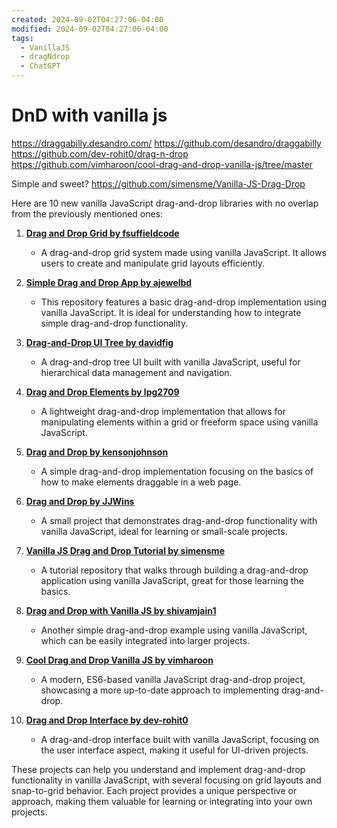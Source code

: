 ```yaml
---
created: 2024-09-02T04:27:06-04:00
modified: 2024-09-02T04:27:06-04:00
tags:
  - VanillaJS
  - dragNdrop
  - ChatGPT
---
```


# DnD with vanilla js

https://draggabilly.desandro.com/
https://github.com/desandro/draggabilly
https://github.com/dev-rohit0/drag-n-drop
https://github.com/vimharoon/cool-drag-and-drop-vanilla-js/tree/master

Simple and sweet?
https://github.com/simensme/Vanilla-JS-Drag-Drop

Here are 10 new vanilla JavaScript drag-and-drop libraries with no overlap from the previously mentioned ones:

1. **[Drag and Drop Grid by fsuffieldcode](https://github.com/fsuffieldcode/drag-drop-grid)**

   - A drag-and-drop grid system made using vanilla JavaScript. It allows users to create and manipulate grid layouts efficiently.

2. **[Simple Drag and Drop App by ajewelbd](https://github.com/ajewelbd/vanilla-js-drag-and-drop)**

   - This repository features a basic drag-and-drop implementation using vanilla JavaScript. It is ideal for understanding how to integrate simple drag-and-drop functionality.

3. **[Drag-and-Drop UI Tree by davidfig](https://github.com/davidfig/tree)**

   - A drag-and-drop tree UI built with vanilla JavaScript, useful for hierarchical data management and navigation.

4. **[Drag and Drop Elements by lpg2709](https://github.com/lpg2709/DragAndDropJS)**

   - A lightweight drag-and-drop implementation that allows for manipulating elements within a grid or freeform space using vanilla JavaScript.

5. **[Drag and Drop by kensonjohnson](https://github.com/kensonjohnson/vanilla-js-drag-and-drop)**

   - A simple drag-and-drop implementation focusing on the basics of how to make elements draggable in a web page.

6. **[Drag and Drop by JJWins](https://github.com/JJWins/drag-drop)**

   - A small project that demonstrates drag-and-drop functionality with vanilla JavaScript, ideal for learning or small-scale projects.

7. **[Vanilla JS Drag and Drop Tutorial by simensme](https://github.com/simensme/Vanilla-JS-Drag-Drop)**

   - A tutorial repository that walks through building a drag-and-drop application using vanilla JavaScript, great for those learning the basics.

8. **[Drag and Drop with Vanilla JS by shivamjain1](https://github.com/shivamjain1/Drag-Drop-JS)**

   - Another simple drag-and-drop example using vanilla JavaScript, which can be easily integrated into larger projects.

9. **[Cool Drag and Drop Vanilla JS by vimharoon](https://github.com/vimharoon/cool-drag-and-drop-vanilla-js)**

   - A modern, ES6-based vanilla JavaScript drag-and-drop project, showcasing a more up-to-date approach to implementing drag-and-drop.

10. **[Drag and Drop Interface by dev-rohit0](https://github.com/dev-rohit0/drag-n-drop)**
    - A drag-and-drop interface built with vanilla JavaScript, focusing on the user interface aspect, making it useful for UI-driven projects.

These projects can help you understand and implement drag-and-drop functionality in vanilla JavaScript, with several focusing on grid layouts and snap-to-grid behavior. Each project provides a unique perspective or approach, making them valuable for learning or integrating into your own projects.
